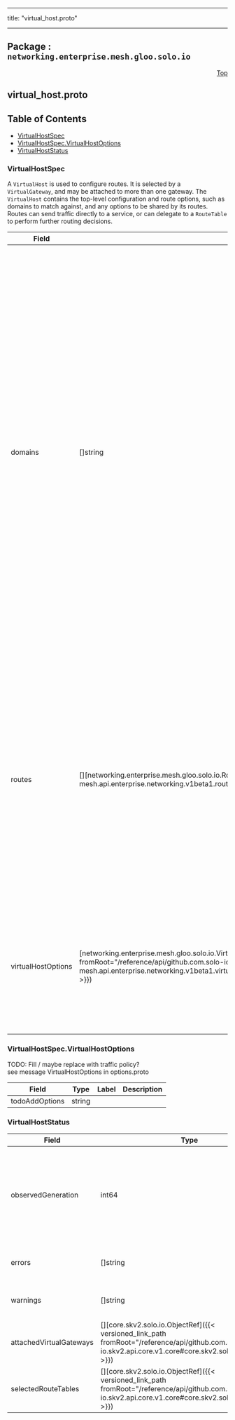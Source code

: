 
---

title: "virtual_host.proto"

---

## Package : `networking.enterprise.mesh.gloo.solo.io`



<a name="top"></a>

<a name="API Reference for virtual_host.proto"></a>
<p align="right"><a href="#top">Top</a></p>

## virtual_host.proto


## Table of Contents
  - [VirtualHostSpec](#networking.enterprise.mesh.gloo.solo.io.VirtualHostSpec)
  - [VirtualHostSpec.VirtualHostOptions](#networking.enterprise.mesh.gloo.solo.io.VirtualHostSpec.VirtualHostOptions)
  - [VirtualHostStatus](#networking.enterprise.mesh.gloo.solo.io.VirtualHostStatus)







<a name="networking.enterprise.mesh.gloo.solo.io.VirtualHostSpec"></a>

### VirtualHostSpec
A `VirtualHost` is used to configure routes. It is selected by a `VirtualGateway`, and may be attached to more than one gateway. The `VirtualHost` contains the top-level configuration and route options, such as domains to match against, and any options to be shared by its routes. Routes can send traffic directly to a service, or can delegate to a `RouteTable` to perform further routing decisions.


| Field | Type | Label | Description |
| ----- | ---- | ----- | ----------- |
| domains | []string | repeated | The list of domains (i.e.: matching the `Host` header of a request) that belong to this virtual host. Note that the wildcard will not match the empty string. e.g. “*-bar.foo.com” will match “baz-bar.foo.com” but not “-bar.foo.com”. Additionally, a special entry “*” is allowed which will match any host/authority header. Only a single virtual host on a gateway can match on “*”. A domain must be unique across all virtual hosts on a gateway or the config will be invalidated by Gloo Domains on virtual hosts obey the same rules as [Envoy Virtual Hosts](https://github.com/envoyproxy/envoy/blob/master/api/envoy/api/v2/route/route.proto) |
  | routes | [][networking.enterprise.mesh.gloo.solo.io.Route]({{< versioned_link_path fromRoot="/reference/api/github.com.solo-io.gloo-mesh.api.enterprise.networking.v1beta1.route#networking.enterprise.mesh.gloo.solo.io.Route" >}}) | repeated | The list of HTTP routes define routing actions to be taken for incoming HTTP requests whose host header matches this virtual host. If the request matches more than one route in the list, the first route matched will be selected. If the list of routes is empty, the virtual host will be ignored by Gloo. |
  | virtualHostOptions | [networking.enterprise.mesh.gloo.solo.io.VirtualHostSpec.VirtualHostOptions]({{< versioned_link_path fromRoot="/reference/api/github.com.solo-io.gloo-mesh.api.enterprise.networking.v1beta1.virtual_host#networking.enterprise.mesh.gloo.solo.io.VirtualHostSpec.VirtualHostOptions" >}}) |  | Route table options contain additional configuration to be applied to all traffic served by the route table. Some configuration here can be overridden by Route Options. |
  





<a name="networking.enterprise.mesh.gloo.solo.io.VirtualHostSpec.VirtualHostOptions"></a>

### VirtualHostSpec.VirtualHostOptions
TODO: Fill / maybe replace with traffic policy?<br>see message VirtualHostOptions in options.proto


| Field | Type | Label | Description |
| ----- | ---- | ----- | ----------- |
| todoAddOptions | string |  |  |
  





<a name="networking.enterprise.mesh.gloo.solo.io.VirtualHostStatus"></a>

### VirtualHostStatus



| Field | Type | Label | Description |
| ----- | ---- | ----- | ----------- |
| observedGeneration | int64 |  | The most recent generation observed in the the VirtualHost metadata. If the `observedGeneration` does not match `metadata.generation`, Gloo Mesh has not processed the most recent version of this resource. |
  | errors | []string | repeated | Any errors found while processing this generation of the resource. |
  | warnings | []string | repeated | Any warnings found while processing this generation of the resource. |
  | attachedVirtualGateways | [][core.skv2.solo.io.ObjectRef]({{< versioned_link_path fromRoot="/reference/api/github.com.solo-io.skv2.api.core.v1.core#core.skv2.solo.io.ObjectRef" >}}) | repeated | List of each VirtualGateway which has selected this VirtualHost |
  | selectedRouteTables | [][core.skv2.solo.io.ObjectRef]({{< versioned_link_path fromRoot="/reference/api/github.com.solo-io.skv2.api.core.v1.core#core.skv2.solo.io.ObjectRef" >}}) | repeated | List of RouteTables that this Route table delegates to |
  




 <!-- end messages -->

 <!-- end enums -->

 <!-- end HasExtensions -->

 <!-- end services -->

